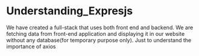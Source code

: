 # Understanding_Expresjs
We have created a full-stack that uses both front end and backend. We are fetching data from front-end application and displaying it in our website without any database(for temporary purpose only). Just to understand the importance of axios
